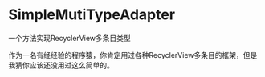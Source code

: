 # SimpleMutiTypeAdapter
一个方法实现RecyclerView多条目类型

作为一名有经经验的程序猿，你肯定用过各种RecyclerView多条目的框架，但是我猜你应该还没用过这么简单的。
